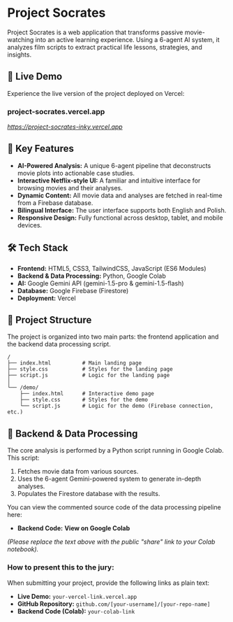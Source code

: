 # Project Socrates

Project Socrates is a web application that transforms passive movie-watching into an active learning experience. Using a 6-agent AI system, it analyzes film scripts to extract practical life lessons, strategies, and insights.

## 🚀 Live Demo

Experience the live version of the project deployed on Vercel:

### **project-socrates.vercel.app**

*https://project-socrates-inky.vercel.app*

## 🌟 Key Features

- **AI-Powered Analysis:** A unique 6-agent pipeline that deconstructs movie plots into actionable case studies.
- **Interactive Netflix-style UI:** A familiar and intuitive interface for browsing movies and their analyses.
- **Dynamic Content:** All movie data and analyses are fetched in real-time from a Firebase database.
- **Bilingual Interface:** The user interface supports both English and Polish.
- **Responsive Design:** Fully functional across desktop, tablet, and mobile devices.

## 🛠️ Tech Stack

- **Frontend:** HTML5, CSS3, TailwindCSS, JavaScript (ES6 Modules)
- **Backend & Data Processing:** Python, Google Colab
- **AI:** Google Gemini API (gemini-1.5-pro & gemini-1.5-flash)
- **Database:** Google Firebase (Firestore)
- **Deployment:** Vercel

## 📂 Project Structure

The project is organized into two main parts: the frontend application and the backend data processing script.

```
/
├── index.html          # Main landing page
├── style.css           # Styles for the landing page
├── script.js           # Logic for the landing page
│
└── /demo/
    ├── index.html      # Interactive demo page
    ├── style.css       # Styles for the demo
    └── script.js       # Logic for the demo (Firebase connection, etc.)

```

## 🧠 Backend & Data Processing

The core analysis is performed by a Python script running in Google Colab. This script:

1. Fetches movie data from various sources.
2. Uses the 6-agent Gemini-powered system to generate in-depth analyses.
3. Populates the Firestore database with the results.

You can view the commented source code of the data processing pipeline here:

- **Backend Code:** **View on Google Colab**

*(Please replace the text above with the public "share" link to your Colab notebook).*

### **How to present this to the jury:**

When submitting your project, provide the following links as plain text:

- **Live Demo:** `your-vercel-link.vercel.app`
- **GitHub Repository:** `github.com/[your-username]/[your-repo-name]`
- **Backend Code (Colab):** `your-colab-link`

